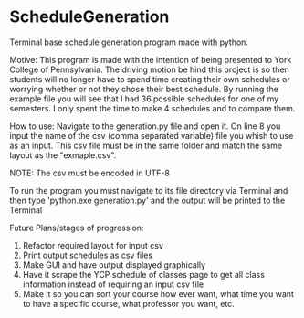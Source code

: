 # ScheduleGeneration
Terminal base schedule generation program made with python.

Motive:
This program is made with the intention of being presented to
York College of Pennsylvania. The driving motion be hind this project is so then
students will no longer have to spend time creating their own schedules or
worrying whether or not they chose their best schedule. By running the example
file you will see that I had 36 possible schedules for one of my semesters.
I only spent the time to make 4 schedules and to compare them.

How to use:
Navigate to the generation.py file and open it. On line 8 you input the name of
the csv (comma separated variable) file you whish to use as an input. This csv
file must be in the same folder and match the same layout as the "exmaple.csv".

NOTE: The csv must be encoded in UTF-8

To run the program you must navigate to its file directory via Terminal and
then type 'python.exe generation.py' and the output will be printed to the
Terminal

Future Plans/stages of progression:
1. Refactor required layout for input csv
2. Print output schedules as csv files
3. Make GUI and have output displayed graphically
4. Have it scrape the YCP schedule of classes page to get all class information
   instead of requiring an input csv file
5. Make it so you can sort your course how ever want, what time you want to
   have a specific course, what professor you want, etc.

